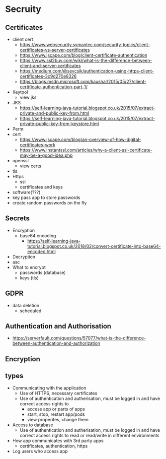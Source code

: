 # Secruity

## Certificates

- client cert
  - https://www.websecurity.symantec.com/security-topics/client-certificates-vs-server-certificates
  - https://www.jscape.com/blog/client-certificate-authentication
  - https://www.ssl2buy.com/wiki/what-is-the-difference-between-client-and-server-certificates
  - https://medium.com/@sevcsik/authentication-using-https-client-certificates-3c9d270e8326
  - https://blogs.msdn.microsoft.com/kaushal/2015/05/27/client-certificate-authentication-part-1/
- Keytool
  - view jks
- JKS
  - https://self-learning-java-tutorial.blogspot.co.uk/2015/07/extract-private-and-public-key-from.html
  - https://self-learning-java-tutorial.blogspot.co.uk/2015/07/extract-private-public-key-from-keystore.html
- Perm
- cert
  - https://www.jscape.com/blog/an-overview-of-how-digital-certificates-work
  - https://www.instantssl.com/articles/why-a-client-ssl-certificate-may-be-a-good-idea.php
- openssl
  - view certs
- tls
- Https
  - ssl
  - certificates and keys
- software(???)
- key pass app to store passwords
- create random passwords on the fly

## Secrets

- Encryption
  - base64 encoding
    - https://self-learning-java-tutorial.blogspot.co.uk/2018/02/convert-certificate-into-base64-encoded.html
- Decryption
- asc
- What to encrypt
  - passwords (database)
  - keys (tls)

## GDPR

- data deletion
  - scheduled
## Authentication and Authorisation

- https://serverfault.com/questions/57077/what-is-the-difference-between-authentication-and-authorization

## Encryption

## types

- Communicating with the application
  - Use of HTTPS, necessary certificates
  - Use of authentication and autherisation, must be logged in and have correct access rights to
    - access app or parts of apps
    - start, stop, restart app/pods
    - view properites, change them
- Access to database
  - Use of authentication and autherisation, must be logged in and have correct access rights to read or read/write in different environments
- How app communicates with 3rd party apps
  - certificates, authentication, https
- Log users who access app
